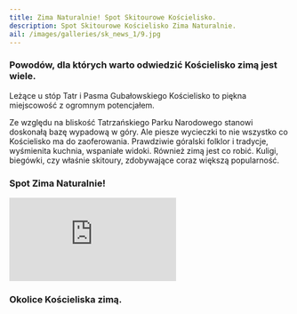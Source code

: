 ```yaml
---
title: Zima Naturalnie! Spot Skitourowe Kościelisko.
description: Spot Skitourowe Kościelisko Zima Naturalnie.
ail: /images/galleries/sk_news_1/9.jpg
---
```


### Powodów, dla których warto odwiedzić Kościelisko zimą jest wiele.

Leżące u stóp Tatr i Pasma Gubałowskiego Kościelisko to piękna miejscowość z ogromnym potencjałem.

Ze względu na bliskość Tatrzańskiego Parku Narodowego stanowi doskonałą bazę wypadową w góry. Ale piesze wycieczki to nie wszystko co Kościelisko ma do zaoferowania. Prawdziwie góralski folklor i tradycje, wyśmienita kuchnia, wspaniałe widoki. Również zimą jest co robić. Kuligi, biegówki, czy właśnie skitoury, zdobywające coraz większą popularność.

### Spot Zima Naturalnie!

<section class="video">
  <div class="container">
    <iframe src="https://youtube.com/embed/S2rDXWmGLpE" allowfullscreen="" frameborder="0"></iframe>
  </div>
</section>

### Okolice Kościeliska zimą.

<span class="image modal gallery">
<a href="/images/galleries/sk_news_1/1.jpg" title=""><img src="/images/galleries/sk_news_1/1.jpg" alt="" /></a>
<a href="/images/galleries/sk_news_1/2.jpg" title=""><img src="/images/galleries/sk_news_1/2.jpg" alt="" /></a>
<a href="/images/galleries/sk_news_1/3.jpg" title=""><img src="/images/galleries/sk_news_1/3.jpg" alt="" /></a>
<a href="/images/galleries/sk_news_1/4.jpg" title=""><img src="/images/galleries/sk_news_1/4.jpg" alt="" /></a>
<a href="/images/galleries/sk_news_1/5.jpg" title=""><img src="/images/galleries/sk_news_1/5.jpg" alt="" /></a>
<a href="/images/galleries/sk_news_1/6.jpg" title=""><img src="/images/galleries/sk_news_1/6.jpg" alt="" /></a>
<a href="/images/galleries/sk_news_1/7.jpg" title=""><img src="/images/galleries/sk_news_1/7.jpg" alt="" /></a>
<a href="/images/galleries/sk_news_1/8.jpg" title=""><img src="/images/galleries/sk_news_1/8.jpg" alt="" /></a>
<a href="/images/galleries/sk_news_1/9.jpg" title=""><img src="/images/galleries/sk_news_1/9.jpg" alt="" /></a></span>
